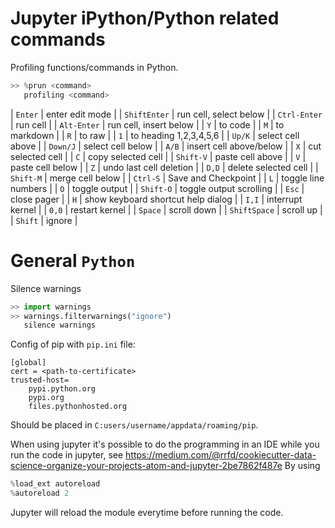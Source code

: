 # Jupyter iPython/Python related commands

Profiling functions/commands in Python.
```python
>> %prun <command>
   profiling <command>
```

| `Enter`       | enter edit mode                    |
| `Shift­Enter` | run cell, select below             |
| `Ctrl-Enter`  | run cell                           |
| `Alt-Enter`   | run cell, insert below             |
| `Y`           | to code                            |
| `M`           | to markdown                        |
| `R`           | to raw                             |
| `1`           | to heading 1,2,3,4,5,6             |
| `Up/K`        | select cell above                  |
| `Down/J`      | select cell below                  |
| `A/B`         | insert cell above/­below           |
| `X`           | cut selected cell                  |
| `C`           | copy selected cell                 |
| `Shift-V`     | paste cell above                   |
| `V`           | paste cell below                   |
| `Z`           | undo last cell deletion            |
| `D,D`         | delete selected cell               |
| `Shift-M`     | merge cell below                   |
| `Ctrl-S`      | Save and Checkpoint                |
| `L`           | toggle line numbers                |
| `O`           | toggle output                      |
| `Shift-O`     | toggle output scrolling            |
| `Esc`         | close pager                        |
| `H`           | show keyboard shortcut help dialog |
| `I,I`         | interrupt kernel                   |
| `0,0`         | restart kernel                     |
| `Space`       | scroll down                        |
| `Shift­Space` | scroll up                          |
| `Shift`       | ignore                             |

# General `Python`
Silence warnings
```python
>> import warnings
>> warnings.filterwarnings("ignore")
   silence warnings
```

Config of pip with `pip.ini` file:
```
[global]
cert = <path-to-certificate>
trusted-host=
	pypi.python.org
	pypi.org
	files.pythonhosted.org
```
Should be placed in `C:users/username/appdata/roaming/pip`.

When using jupyter it's possible to do the programming in an IDE while you run the code in jupyter, see
https://medium.com/@rrfd/cookiecutter-data-science-organize-your-projects-atom-and-jupyter-2be7862f487e
By using
```python
%load_ext autoreload
%autoreload 2
```
Jupyter will reload the module everytime before running the code.
